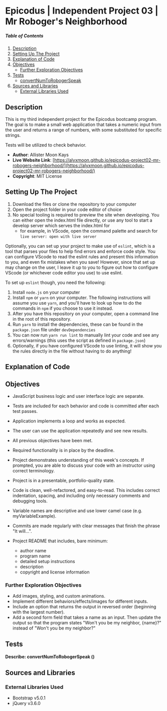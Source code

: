 # Epicodus | Independent Project 03 | Mr Roboger's Neighborhood

##### Table of Contents
1. [Description](#description)
2. [Setting Up The Project](#setting-up-the-project)
3. [Explanation of Code](#explanation-of-code)
4. [Objectives](#objectives)
   - [Further Exploration Objectives](#further-exploration-objectives)
5. [Tests](#tests)
   - [convertNumToRobogerSpeak](#describe-convertnumtorobogerspeak)
6. [Sources and Libraries](#sources-and-libraries)
   - [External Libraries Used](#external-libraries-used)

## Description

This is my third independent project for the Epicodus bootcamp program. The goal is to make a small web application that takes a numeric input from the user and returns a range of numbers, with some substituted for specific strings.

Tests will be utilized to check behavior.

- **Author**: Allister Moon Kays
- **Live Website Link**: [https://alyxmoon.github.io/epicodus-project02-mr-robogers-neighborhood/](https://alyxmoon.github.io/epicodus-project02-mr-robogers-neighborhood/)
- **Copyright**: MIT License

## Setting Up The Project
1. Download the files or clone the repository to your computer
2. Open the project folder in your code editor of choice
3. No special tooling is required to preview the site when developing. You can either open the index.html file directly, or use any tool to start a develop server which serves the index.html for
   - for example, in VScode, open the command palette and search for `live server: open with live server`

Optionally, you can set up your project to make use of `eslint`, which is a tool that parses your files to help find errors and enforce code style. You can configure VScode to read the eslint rules and present this information to you, and even fix mistakes when you save! However, since that set up may change on the user, I leave it up to you to figure out how to configure VScode (or whichever code editor you use) to use eslint.

To set up `eslint` though, you need the following:
1. Install `node.js` on your computer
2. Install `npm` or `yarn` on your computer. The following instructions will assume you use `yarn`, and you'll have to look up how to do the commands in `npm` if you choose to use it instead.
3. After you have this repository on your computer, open a command line in the root of this repository.
4. Run `yarn` to install the dependencies, these can be found in the `package.json` file under `devDependencies`
5. You can now run `yarn run lint` to manually lint your code and see any errors/warnings (this uses the script as defined in `package.json`)
6. Optionally, if you have configured VScode to use linting, it will show you the rules directly in the file without having to do anything!

## Explanation of Code

## Objectives
- JavaScript business logic and user interface logic are separate.
- Tests are included for each behavior and code is committed after each test passes.
- Application implements a loop and works as expected.
- The user can use the application repeatedly and see new results.
- All previous objectives have been met.
- Required functionality is in place by the deadline.
- Project demonstrates understanding of this week's concepts. If prompted, you are able to discuss your code with an instructor using correct terminology.

- Project is in a presentable, portfolio-quality state.
- Code is clean, well-refactored, and easy-to-read. This includes correct indentation, spacing, and including only necessary comments and debugging tools.
- Variable names are descriptive and use lower camel case (e.g. myVariableExample).
- Commits are made regularly with clear messages that finish the phrase "It will…".
- Project README that includes, bare minimum:
  - author name
  - program name
  - detailed setup instructions
  - description
  - copyright and license information

### Further Exploration Objectives
- Add images, styling, and custom animations.
- Implement different behaviors/effects/images for different inputs.
- Include an option that returns the output in reversed order (beginning with the largest number).
- Add a second form field that takes a name as an input. Then update the output so that the program states "Won't you be my neighbor, {name}?" instead of "Won't you be my neighbor?"

## Tests

#### Describe: convertNumToRobogerSpeak ()

## Sources and Libraries

### External Libraries Used
- Bootstrap v5.0.1
- jQuery v3.6.0

